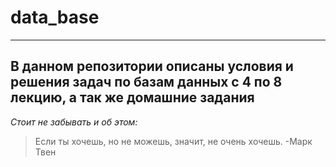 # data_base
---
В данном репозитории описаны условия и решения задач по базам данных с 4 по 8 лекцию, а так же домашние задания
---

_Стоит не забывать и об этом:_ 
>Если ты хочешь, но не можешь, значит, не очень хочешь. -Марк Твен
